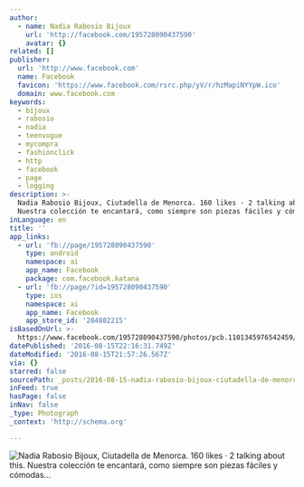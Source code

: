 ```yaml
---
author:
  - name: Nadia Rabosio Bijoux
    url: 'http://facebook.com/195728090437590'
    avatar: {}
related: []
publisher:
  url: 'http://www.facebook.com'
  name: Facebook
  favicon: 'https://www.facebook.com/rsrc.php/yV/r/hzMapiNYYpW.ico'
  domain: www.facebook.com
keywords:
  - bijoux
  - rabosio
  - nadia
  - teenvogue
  - mycompra
  - fashionclick
  - http
  - facebook
  - page
  - logging
description: >-
  Nadia Rabosio Bijoux, Ciutadella de Menorca. 160 likes · 2 talking about this.
  Nuestra colección te encantará, como siempre son piezas fáciles y cómodas...
inLanguage: en
title: ''
app_links:
  - url: 'fb://page/195728090437590'
    type: android
    namespace: ai
    app_name: Facebook
    package: com.facebook.katana
  - url: 'fb://page/?id=195728090437590'
    type: ios
    namespace: ai
    app_name: Facebook
    app_store_id: '284882215'
isBasedOnUrl: >-
  https://www.facebook.com/195728090437590/photos/pcb.1101345976542459/1101345099875880/?type=3&theater
datePublished: '2016-08-15T22:16:31.749Z'
dateModified: '2016-08-15T21:57:26.567Z'
via: {}
starred: false
sourcePath: _posts/2016-08-15-nadia-rabosio-bijoux-ciutadella-de-menorca-160-likes-2-t.md
inFeed: true
hasPage: false
inNav: false
_type: Photograph
_context: 'http://schema.org'

---
```

![Nadia Rabosio Bijoux, Ciutadella de Menorca. 160 likes · 2 talking about this. Nuestra colección te encantará, como siempre son piezas fáciles y cómodas...](https://scontent.xx.fbcdn.net/t31.0-8/s720x720/12469361_1101345099875880_8206026511198472682_o.jpg)